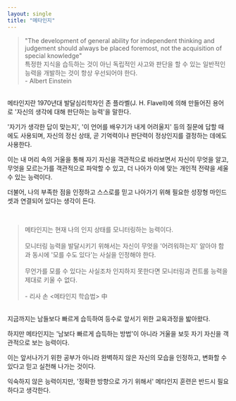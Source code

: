 ```yaml
---
layout: single
title: "메타인지"
---
```


> "The development of general ability for independent thinking and judgement should always be placed foremost, not the acquisition of special knowledge"<br>
특정한 지식을 습득하는 것이 아닌 독립적인 사고와 판단을 할 수 있는 일반적인 능력을 개발하는 것이 항상 우선되어야 한다.
<br>- Albert Einstein


<br>
메타인지란 1970년대 발달심리학자인 존 플라벨(J. H. Flavell)에 의해 만들어진 용어로 '자신의 생각에 대해 판단하는 능력'을 말한다. 

'자기가 생각한 답이 맞는지', '이 언어를 배우기가 내게 어려울지' 등의 질문에 답할 때에도 사용되며, 자신의 정신 상태, 곧 기억력이나 판단력이 정상인지를 결정하는 데에도 사용한다. 

이는 내 머리 속의 거울을 통해 자기 자신을 객관적으로 바라보면서 자신이 무엇을 알고, 무엇을 모르는가를 객관적으로 파악할 수 있고, 더 나아가 이에 맞는 개인적 전략을 세울 수 있는 능력이다. 

더불어, 나의 부족한 점을 인정하고 스스로를 믿고 나아가기 위해 필요한 성장형 마인드셋과 연결되어 있다는 생각이 든다.

<br>

> 메타인지는 현재 나의 인지 상태를 모니터링하는 능력이다.<br>
<br>모니터링 능력을 발달시키기 위해서는 자신이 무엇을 '어려워하는지' 알아야 함과 동시에 '모를 수도 있다'는 사실을 인정해야 한다.<br>
<br>무언가를 모를 수 있다는 사실조차 인지하지 못한다면 모니터링과 컨트롤 능력을 제대로 키울 수 없다.<br>
<br> - 리사 손 <메타인지 학습법> 中

<br>
지금까지는 남들보다 빠르게 습득하여 등수로 앞서기 위한 교육과정을 밟아왔다. 

하지만 메타인지는 '남보다 빠르게 습득하는 방법'이 아니라 거울을 보듯 자기 자신을 객관적으로 보는 능력이다. 

이는 앞서나가기 위한 공부가 아니라 완벽하지 않은 자신의 모습을 인정하고, 변화할 수 있다고 믿고 실천해 나가는 것이다. 

익숙하지 않은 능력이지만, '정확한 방향으로 가기 위해서' 메타인지 훈련은 반드시 필요하다고 생각한다.
